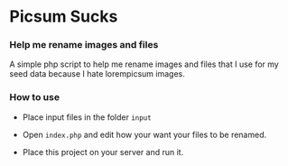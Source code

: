 # Picsum Sucks


### Help me rename images and files

A simple php script to help me rename images and files that I use for my seed data because I hate lorempicsum images.


### How to use
- Place input files in the folder ```input ```

- Open ```index.php``` and edit how your want your files to be renamed.

- Place this project on your server and run it.
